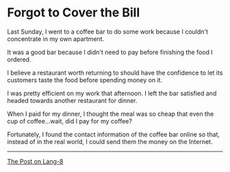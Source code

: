 # Forgot to Cover the Bill

Last Sunday, I went to a coffee bar to do some work because I couldn't concentrate in my own apartment.

It was a good bar because I didn't need to pay before finishing the food I ordered. 

I believe a restaurant worth returning to should have the confidence to let its customers taste the food before spending money on it.

I was pretty efficient on my work that afternoon. I left the bar satisfied and headed towards another restaurant for dinner.

When I paid for my dinner, I thought the meal was so cheap that even the cup of coffee…wait, did I pay for my coffee?

Fortunately, I found the contact information of the coffee bar online so that, instead of in the real world, I could send them the money on the Internet.

---

[The Post on Lang-8](http://lang-8.com/1358180/journals/216663712884289701588247922336055723054)
